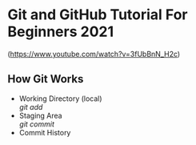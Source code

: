# Git and GitHub Tutorial For Beginners 2021
(https://www.youtube.com/watch?v=3fUbBnN_H2c)

## How Git Works

* Working Directory (local)  
  _git add_ 
* Staging Area  
  _git commit_
* Commit History  